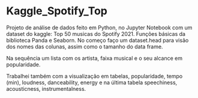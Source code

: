 # Kaggle_Spotify_Top
Projeto de análise de dados feito em Python, no Jupyter Notebook com um dataset do kaggle: Top 50 musicas do Spotify 2021.
Funções básicas da biblioteca Panda e Seaborn.
No começo faço um dataset.head para visão dos nomes das colunas, assim como o tamanho do data frame.

Na sequência um lista com os artista, faixa musical e o seu alcance em popularidade.

Trabalhei também com a visualização em tabelas, popularidade, tempo (min), loudness, danceability, energy e na última tabela speechiness, acousticness, instrumentalness.
